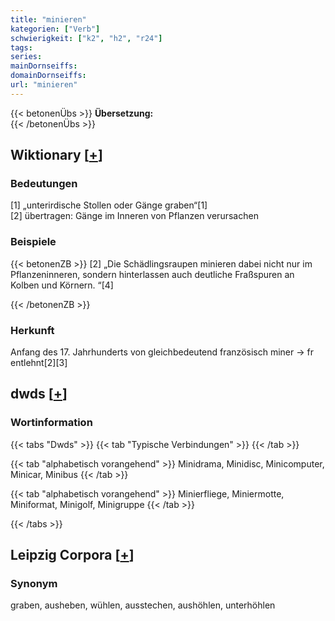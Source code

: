 ```yaml
---
title: "minieren"
kategorien: ["Verb"]
schwierigkeit: ["k2", "h2", "r24"]
tags:
series:
mainDornseiffs:
domainDornseiffs:
url: "minieren"
---
```


{{< betonenÜbs >}}
**Übersetzung:**  
{{< /betonenÜbs >}}

## Wiktionary [[+](https://de.wiktionary.org/wiki/minieren)]

### Bedeutungen
[1] „unterirdische Stollen oder Gänge graben“[1]  
[2] übertragen: Gänge im Inneren von Pflanzen verursachen  

### Beispiele
{{< betonenZB >}}
[2] „Die Schädlingsraupen minieren dabei nicht nur im Pflanzeninneren, sondern hinterlassen auch deutliche Fraßspuren an Kolben und Körnern. “[4]  

{{< /betonenZB >}}
### Herkunft
Anfang des 17. Jahrhunderts von gleichbedeutend französisch miner → fr entlehnt[2][3]  



## dwds [[+](https://www.dwds.de/wb/minieren)]

### Wortinformation
{{< tabs "Dwds" >}}
{{< tab "Typische Verbindungen" >}}
{{< /tab >}}

{{< tab "alphabetisch vorangehend" >}}
Minidrama, Minidisc, Minicomputer, Minicar, Minibus
{{< /tab >}}

{{< tab "alphabetisch vorangehend" >}}
Minierfliege, Miniermotte, Miniformat, Minigolf, Minigruppe
{{< /tab >}}

{{< /tabs >}}

## Leipzig Corpora [[+](https://corpora.uni-leipzig.de/en/res?word=minieren&corpusId=deu_newscrawl-public_2018)]


### Synonym
graben, ausheben, wühlen, ausstechen, aushöhlen, unterhöhlen

